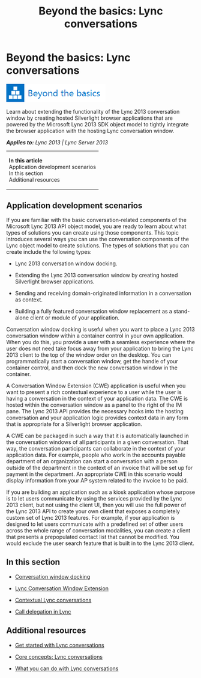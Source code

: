﻿---
title: 'Beyond the basics: Lync conversations'
TOCTitle: Lync conversations
ms:assetid: b0d9e12e-87ec-4f91-952f-f376630d241b
ms:mtpsurl: https://msdn.microsoft.com/en-us/library/JJ933166(v=office.15)
ms:contentKeyID: 50877304
ms.date: 07/24/2014
mtps_version: v=office.15
---

# Beyond the basics: Lync conversations

![Beyond the basics topic](images/JJ945548.mod_icon_beyondbasics_long(Office.15).png "Beyond the basics topic")

Learn about extending the functionality of the Lync 2013 conversation window by creating hosted Silverlight browser applications that are powered by the Microsoft Lync 2013 SDK object model to tightly integrate the browser application with the hosting Lync conversation window.


_**Applies to:** Lync 2013 | Lync Server 2013_

<table>
<colgroup>
<col style="width: 100%" />
</colgroup>
<tbody>
<tr class="odd">
<td><p><strong>In this article</strong><br />
Application development scenarios<br />
In this section<br />
Additional resources</p></td>
</tr>
</tbody>
</table>


## Application development scenarios

If you are familiar with the basic conversation-related components of the Microsoft Lync 2013 API object model, you are ready to learn about what types of solutions you can create using those components. This topic introduces several ways you can use the conversation components of the Lync object model to create solutions. The types of solutions that you can create include the following types:

  - Lync 2013 conversation window docking.

  - Extending the Lync 2013 conversation window by creating hosted Silverlight browser applications.

  - Sending and receiving domain-originated information in a conversation as context.

  - Building a fully featured conversation window replacement as a stand-alone client or module of your application.

Conversation window docking is useful when you want to place a Lync 2013 conversation window within a container control in your own application. When you do this, you provide a user with a seamless experience where the user does not need take focus away from your application to bring the Lync 2013 client to the top of the window order on the desktop. You can programmatically start a conversation window, get the handle of your container control, and then dock the new conversation window in the container.

A Conversation Window Extension (CWE) application is useful when you want to present a rich contextual experience to a user while the user is having a conversation in the context of your application data. The CWE is hosted within the conversation window as a panel to the right of the IM pane. The Lync 2013 API provides the necessary hooks into the hosting conversation and your application logic provides context data in any form that is appropriate for a Silverlight browser application.

A CWE can be packaged in such a way that it is automatically launched in the conversation windows of all participants in a given conversation. That way, the conversation participants can collaborate in the context of your application data. For example, people who work in the accounts payable department of an organization can start a conversation with a person outside of the department in the context of an invoice that will be set up for payment in the department. An appropriate CWE in this scenario would display information from your AP system related to the invoice to be paid.

If you are building an application such as a kiosk application whose purpose is to let users communicate by using the services provided by the Lync 2013 client, but not using the client UI, then you will use the full power of the Lync 2013 API to create your own client that exposes a completely custom set of Lync 2013 features. For example, if your application is designed to let users communicate with a predefined set of other users across the whole range of conversation modalities, you can create a client that presents a prepopulated contact list that cannot be modified. You would exclude the user search feature that is built in to the Lync 2013 client.

## In this section

  - [Conversation window docking](conversation-window-docking.md)

  - [Lync Conversation Window Extension](lync-conversation-window-extension.md)

  - [Contextual Lync conversations](contextual-lync-conversations.md)

  - [Call delegation in Lync](call-delegation-in-lync.md)

## Additional resources

  - [Get started with Lync conversations](get-started-with-lync-conversations.md)

  - [Core concepts: Lync conversations](core-concepts-lync-conversations.md)

  - [What you can do with Lync conversations](what-you-can-do-with-lync-conversations.md)

